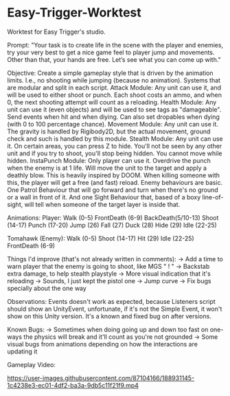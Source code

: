 # Easy-Trigger-Worktest

Worktest for Easy Trigger's studio.

Prompt: 
"Your task is to create life in the scene with the player and enemies, try your very best to get a nice game feel to player jump and movements. Other than that, your hands are free. Let’s see what you can come up with."

Objective: 
Create a simple gameplay style that is driven by the animation limits. I.e., no shooting while jumping (because no animation).
Systems that are modular and split in each script.
Attack Module: Any unit can use it, and will be used to either shoot or punch. Each shoot costs an ammo, and when 0, the next shooting attempt will count as a reloading.
Health Module: Any unit can use it (even objects) and will be used to see tags as "damageable". Send events when hit and when diying. Can also set dropables when dying (with 0 to 100 percentage chance).
Movement Module: Any unit can use it. The gravity is handled by Rigibody2D, but the actual movement, ground check and such is handled by this module.
Stealth Module: Any unit can use it. On certain areas, you can press Z to hide. You'll not be seen by any other unit and if you try to shoot, you'll stop being hidden. You cannot move while hidden.
InstaPunch Module: Only player can use it. Overdrive the punch when the enemy is at 1 life. Will move the unit to the target and apply a deathly blow. This is heavily inspired by DOOM. When killing someone with this, the player will get a free (and fast) reload.
Enemy behaviours are basic. One Patrol Behaviour that will go forward and turn when there's no ground or a wall in front of it. And one Sight Behaviour that, based of a boxy line-of-sight, will tell when someone of the target layer is inside that.

Animations:
Player:
Walk (0-5)
FrontDeath (6-9)
BackDeath(5/10-13)
Shoot (14-17)
Punch (17-20)
Jump (26)
Fall (27)
Duck (28)
Hide (29)
Idle (22-25)

Tomahawk (Enemy):
Walk (0-5)
Shoot (14-17)
Hit (29)
Idle (22-25)
FrontDeath (6-9)

Things I'd improve (that's not already written in comments):
-> Add a time to warn player that the enemy is going to shoot, like MGS " ! "
-> Backstab extra damage, to help stealth playstyle
-> More visual indication that it's reloading
-> Sounds, I just kept the pistol one
-> Jump curve
-> Fix bugs specially about the one way 

Observations:
Events doesn't work as expected, because Listeners script should show an UnityEvent, unfortunate, if it's not the Simple Event, it won't show on this Unity version. It's a known and fixed bug on after versions.

Known Bugs:
-> Sometimes when doing going up and down too fast on one-ways the physics will break and it'll count as you're not grounded
-> Some visual bugs from animations depending on how the interactions are updating it 

Gameplay Video:

https://user-images.githubusercontent.com/87104166/188931145-1c4238e3-ec01-4df2-ba3a-9db5c11f21f9.mp4




